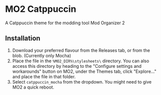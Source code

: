 # MO2 Catppuccin

A Catppuccin theme for the modding tool Mod Organizer 2

## Installation

1. Download your preferred flavour from the Releases tab, or from the blob. (Currently only Mocha)
2. Place the file in the `%MO2_DIR%\stylesheets\` directory. You can also access this directory by heading to the "Configure settings and workarounds" button on MO2, under the Themes tab, click "Explore..." and place the file in that folder.
3. Select `catppuccin_mocha` from the dropdown. You might need to give MO2 a quick reboot.
